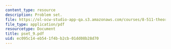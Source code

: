 ```yaml
---
content_type: resource
description: Problem set.
file: https://ol-ocw-studio-app-qa.s3.amazonaws.com/courses/8-511-theory-of-solids-i-fall-2004/ec095c14eb541f4bb2cb01dd08b28d70_pset_9.pdf
file_type: application/pdf
resourcetype: Document
title: pset_9.pdf
uid: ec095c14-eb54-1f4b-b2cb-01dd08b28d70
---
```

